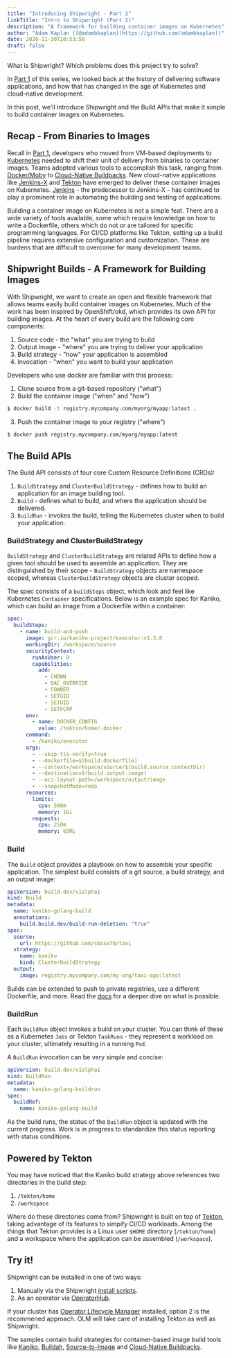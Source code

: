 ```yaml
---
title: "Introducing Shipwright - Part 2"
linkTitle: "Intro to Shipwright (Part 2)"
description: "A framework for building container images on Kubernetes"
author: "Adam Kaplan ([@adambkaplan](https://github.com/adambkaplan))"
date: 2020-11-30T20:53:58
draft: false
---
```


What is Shipwright? Which problems does this project try to solve?

In [Part 1](/blog/2020/10/21/introducing-shipwright-part-1/) of this series, we looked back at the history of delivering software applications,
and how that has changed in the age of Kubernetes and cloud-native development.

In this post, we'll introduce Shipwright and the Build APIs that make it simple to
build container images on Kubernetes.

## Recap - From Binaries to Images

Recall in [Part 1](/blog/2020/10/21/introducing-shipwright-part-1/), developers who moved from 
VM-based deployments to [Kubernetes](https://kubernetes.io/) needed to shift their unit of delivery
from binaries to container images. Teams adopted various tools to accomplish this task, ranging
from [Docker/Moby](https://mobyproject.org/) to [Cloud-Native Buildpacks](https://buildpacks.io/).
New cloud-native applications like [Jenkins-X](https://jenkins-x.io/) and
[Tekton](https://tekton.dev/) have emerged to deliver these container images on Kubernetes.
[Jenkins](https://www.jenkins.io/) - the predecessor to Jenkins-X - has continued to play a 
prominent role in automating the building and testing of applications.

Building a container image on Kubernetes is not a simple feat. There are a wide variety of tools
available, some which require knowledge on how to write a Dockerfile, others which do not or are
tailored for specific programming languages. For CI/CD platforms like Tekton, setting up a build 
pipeline requires extensive configuration and customization. These are burdens that are difficult
to overcome for many development teams.

## Shipwright Builds - A Framework for Building Images

With Shipwright, we want to create an open and flexible framework that allows teams easily build
container images on Kubernetes. Much of the work has been inspired by OpenShift/okd, which provides 
its own API for building images. At the heart of every build are the following core components:

1. Source code - the "what" you are trying to build
2. Output image - "where" you are trying to deliver your application
3. Build strategy - "how" your application is assembled
4. Invocation - "when" you want to build your application

Developers who use docker are familiar with this process:

1. Clone source from a git-based repository ("what")
2. Build the container image ("when" and "how")

  ```bash
  $ docker build -t registry.mycompany.com/myorg/myapp:latest .
  ```

3. Push the container image to your registry ("where")

  ```bash
  $ docker push registry.mycompany.com/myorg/myapp:latest
  ```

## The Build APIs

The Build API consists of four core Custom Resource Definitions (CRDs):

1. `BuildStrategy` and `ClusterBuildStrategy` - defines how to build an application for an image 
   building tool.
2. `Build` - defines what to build, and where the application should be delivered.
3. `BuildRun` - invokes the build, telling the Kubernetes cluster when to build your application.

### BuildStrategy and ClusterBuildStrategy

`BuildStrategy` and `ClusterBuildStrategy` are related APIs to define how a given tool should be 
used to assemble an application. They are distinguished by their scope - `BuildStrategy` objects
are namespace scoped, whereas `ClusterBuildStrategy` objects are cluster scoped.

The spec consists of a `buildSteps` object, which look and feel like Kubernetes `Container` 
specifications. Below is an example spec for Kaniko, which can build an image from a
Dockerfile within a container:

```yaml
spec:
  buildSteps:
    - name: build-and-push
      image: gcr.io/kaniko-project/executor:v1.3.0
      workingDir: /workspace/source
      securityContext:
        runAsUser: 0
        capabilities:
          add:
            - CHOWN
            - DAC_OVERRIDE
            - FOWNER
            - SETGID
            - SETUID
            - SETFCAP
      env:
        - name: DOCKER_CONFIG
          value: /tekton/home/.docker
      command:
        - /kaniko/executor
      args:
        - --skip-tls-verify=true
        - --dockerfile=$(build.dockerfile)
        - --context=/workspace/source/$(build.source.contextDir)
        - --destination=$(build.output.image)
        - --oci-layout-path=/workspace/output/image
        - --snapshotMode=redo
      resources:
        limits:
          cpu: 500m
          memory: 1Gi
        requests:
          cpu: 250m
          memory: 65Mi
```

### Build

The `Build` object provides a playbook on how to assemble your specific application. The simplest
build consists of a git source, a build strategy, and an output image:

```yaml
apiVersion: build.dev/v1alpha1
kind: Build
metadata:
  name: kaniko-golang-build
  annotations:
    build.build.dev/build-run-deletion: "true"
spec:
  source:
    url: https://github.com/sbose78/taxi
  strategy:
    name: kaniko
    kind: ClusterBuildStrategy
  output:
    image: registry.mycompany.com/my-org/taxi-app:latest
```

Builds can be extended to push to private registries, use a different Dockerfile, and more. Read the
[docs](https://github.com/shipwright-io/build/blob/main/docs/build.md) for a deeper dive on what
is possible.

### BuildRun

Each `BuildRun` object invokes a build on your cluster. You can think of these as a Kubernetes 
`Jobs` or Tekton `TaskRuns` - they represent a workload on your cluster, ultimately resulting in a
running `Pod`.

A `BuildRun` invocation can be very simple and concise:

```yaml
apiVersion: build.dev/v1alpha1
kind: BuildRun
metadata:
  name: kaniko-golang-buildrun
spec:
  buildRef:
    name: kaniko-golang-build
```

As the build runs, the status of the `BuildRun` object is updated with the current progress. Work
is in progress to standardize this status reporting with status conditions.

## Powered by Tekton

You may have noticed that the Kaniko build strategy above references two directories in the build
step:

1. `/tekton/home`
2. `/workspace`

Where do these directories come from? Shipwright is built on top of [Tekton](https://tekton.dev/), 
taking advantage of its features to simpify CI/CD workloads. Among the things that Tekton provides 
is a Linux user `$HOME` directory (`/tekton/home`) and a workspace where the application can be 
assembled (`/workspace`).

## Try it!

Shipwright can be installed in one of two ways:

1. Manually via the Shipwright [install scripts](https://github.com/shipwright-io/build#try-it).
2. As an operator via [OperatorHub](https://operatorhub.io/operator/shipwright-operator).

If your cluster has [Operator Lifecycle Manager](https://olm.operatorframework.io/) installed,
option 2 is the recommened approach. OLM will take care of installing Tekton as well as Shipwright.

The samples contain build strategies for container-based image build tools like
[Kaniko](https://github.com/GoogleContainerTools/kaniko), [Buildah](https://buildah.io/), 
[Source-to-Image](https://github.com/openshift/source-to-image) and 
[Cloud-Native Buildpacks](https://buildpacks.io/).
